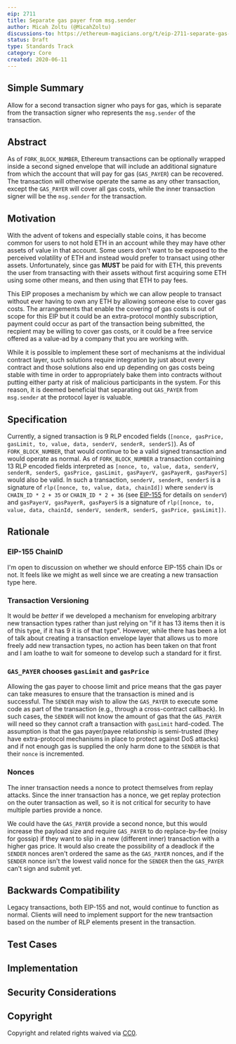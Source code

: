 ```yaml
---
eip: 2711
title: Separate gas payer from msg.sender
author: Micah Zoltu (@MicahZoltu)
discussions-to: https://ethereum-magicians.org/t/eip-2711-separate-gas-payer-from-msg-sender/4353
status: Draft
type: Standards Track
category: Core
created: 2020-06-11
---
```


## Simple Summary
Allow for a second transaction signer who pays for gas, which is separate from the transaction signer who represents the `msg.sender` of the transaction.

## Abstract
As of `FORK_BLOCK_NUMBER`, Ethereum transactions can be optionally wrapped inside a second signed envelope that will include an additional signature from which the account that will pay for gas (`GAS_PAYER`) can be recovered.  The transaction will otherwise operate the same as any other transaction, except the `GAS_PAYER` will cover all gas costs, while the inner transaction signer will be the `msg.sender` for the transaction.

## Motivation
With the advent of tokens and especially stable coins, it has become common for users to not hold ETH in an account while they may have other assets of value in that account.  Some users don't want to be exposed to the perceived volatility of ETH and instead would prefer to transact using other assets.  Unfortunately, since gas **MUST** be paid for with ETH, this prevents the user from transacting with their assets without first acquiring some ETH using some other means, and then using that ETH to pay fees.

This EIP proposes a mechanism by which we can allow people to transact without ever having to own any ETH by allowing someone else to cover gas costs.  The arrangements that enable the covering of gas costs is out of scope for this EIP but it could be an extra-protocol monthly subscription, payment could occur as part of the transaction being submitted, the recpient may be willing to cover gas costs, or it could be a free service offered as a value-ad by a company that you are working with.

While it is possible to implement these sort of mechanisms at the individual contract layer, such solutions require integration by just about every contract and those solutions also end up depending on gas costs being stable with time in order to appropriately bake them into contracts without putting either party at risk of malicious participants in the system.  For this reason, it is deemed beneficial that separating out `GAS_PAYER` from `msg.sender` at the protocol layer is valuable.

## Specification
Currently, a signed transaction is 9 RLP encoded fields (`[nonce, gasPrice, gasLimit, to, value, data, senderV, senderR, senderS]`).  As of `FORK_BLOCK_NUMBER`, that would continue to be a valid signed transaction and would operate as normal.  As of `FORK_BLOCK_NUMBER` a transaction containing 13 RLP encoded fields interpreted as `[nonce, to, value, data, senderV, senderR, senderS, gasPrice, gasLimit, gasPayerV, gasPayerR, gasPayerS]` would also be valid.  In such a transaction, `senderV, senderR, senderS` is a signature of `rlp([nonce, to, value, data, chainId])` where `senderV` is `CHAIN_ID * 2 + 35` or `CHAIN_ID * 2 + 36` (see [EIP-155](./eip-155.md) for details on `senderV`) and `gasPayerV, gasPayerR, gasPayerS` is a signature of `rlp([nonce, to, value, data, chainId, senderV, senderR, senderS, gasPrice, gasLimit])`.

## Rationale
### EIP-155 ChainID
I'm open to discussion on whether we should enforce EIP-155 chain IDs or not.  It feels like we might as well since we are creating a new transaction type here.
### Transaction Versioning
It would be *better* if we developed a mechanism for enveloping arbitrary new transaction types rather than just relying on "if it has 13 items then it is of this type, if it has 9 it is of that type".  However, while there has been a lot of talk about creating a transaction envelope layer that allows us to more freely add new transaction types, no action has been taken on that front and I am loathe to wait for someone to develop such a standard for it first.
### `GAS_PAYER` chooses `gasLimit` and `gasPrice`
Allowing the gas payer to choose limit and price means that the gas payer can take measures to ensure that the transaction is mined and is successful.  The `SENDER` may wish to allow the `GAS_PAYER` to execute some code as part of the transaction (e.g., through a cross-contract callback).  In such cases, the `SENDER` will not know the amount of gas that the `GAS_PAYER` will need so they cannot craft a transaction with `gasLimit` hard-coded.  The assumption is that the gas payer/payee relationship is semi-trusted (they have extra-protocol mechanisms in place to protect against DoS attacks) and if not enough gas is supplied the only harm done to the `SENDER` is that their `nonce` is incremented.
### Nonces
The inner transaction needs a nonce to protect themselves from replay attacks.  Since the inner transaction has a nonce, we get replay protection on the outer transaction as well, so it is not critical for security to have multiple parties provide a nonce.

We could have the `GAS_PAYER` provide a second nonce, but this would increase the payload size and require `GAS_PAYER` to do replace-by-fee (noisy for gossip) if they want to slip in a new (different inner) transaction with a higher gas price.  It would also create the possibility of a deadlock if the `SENDER` nonces aren't ordered the same as the `GAS_PAYER` nonces, and if the `SENDER` nonce isn't the lowest valid nonce for the `SENDER` then the `GAS_PAYER` can't sign and submit yet.

## Backwards Compatibility
Legacy transactions, both EIP-155 and not, would continue to function as normal.  Clients will need to implement support for the new trantsaction based on the number of RLP elements present in the transaction.

## Test Cases
<!--Test cases for an implementation are mandatory for EIPs that are affecting consensus changes. Other EIPs can choose to include links to test cases if applicable.-->

## Implementation
<!--The implementations must be completed before any EIP is given status "Final", but it need not be completed before the EIP is accepted. While there is merit to the approach of reaching consensus on the specification and rationale before writing code, the principle of "rough consensus and running code" is still useful when it comes to resolving many discussions of API details.-->

## Security Considerations
<!--All EIPs must contain a section that discusses the security implications/considerations relevant to the proposed change. Include information that might be important for security discussions, surfaces risks and can be used throughout the life cycle of the proposal. E.g. include security-relevant design decisions, concerns, important discussions, implementation-specific guidance and pitfalls, an outline of threats and risks and how they are being addressed. EIP submissions missing the "Security Considerations" section will be rejected. An EIP cannot proceed to status "Final" without a Security Considerations discussion deemed sufficient by the reviewers.-->

## Copyright
Copyright and related rights waived via [CC0](https://creativecommons.org/publicdomain/zero/1.0/).
